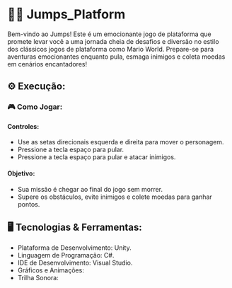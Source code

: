 # 🐱‍🏍 Jumps_Platform

Bem-vindo ao Jumps! Este é um emocionante jogo de plataforma que promete levar você a uma jornada cheia de desafios e diversão no estilo dos clássicos jogos de plataforma como Mario World. Prepare-se para aventuras emocionantes enquanto pula, esmaga inimigos e coleta moedas em cenários encantadores!

## ⚙️ Execução:

### 🎮 Como Jogar:

#### Controles:

- Use as setas direcionais esquerda e direita para mover o personagem.
- Pressione a tecla espaço para pular.
- Pressione a tecla espaço para pular e atacar inimigos.

#### Objetivo:

- Sua missão é chegar ao final do jogo sem morrer.
- Supere os obstáculos, evite inimigos e colete moedas para ganhar pontos.

## 🖥️ Tecnologias & Ferramentas:

- Plataforma de Desenvolvimento: Unity.
- Linguagem de Programação: C#.
- IDE de Desenvolvimento: Visual Studio.
- Gráficos e Animações: 
- Trilha Sonora: 
